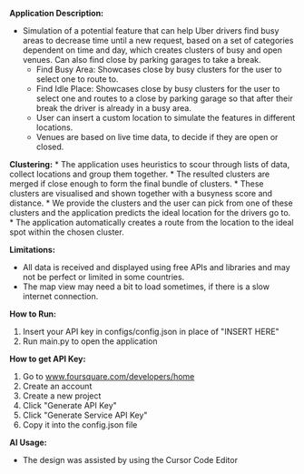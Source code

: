 **Application Description:**
  * Simulation of a potential feature that can help Uber drivers find busy areas to decrease time until a new request, based on a set of categories dependent on time and day, which creates clusters of busy and open venues. Can also find close by parking garages to take a break.
    * Find Busy Area: Showcases close by busy clusters for the user to select one to route to.
    * Find Idle Place: Showcases close by busy clusters for the user to select one and routes to a close by parking garage so that after their break the driver is already in a busy area.
    * User can insert a custom location to simulate the features in different locations.
    * Venues are based on live time data, to decide if they are open or closed.

**Clustering:**
    * The application uses heuristics to scour through lists of data, collect locations and group them together.
    * The resulted clusters are merged if close enough to form the final bundle of clusters.
    * These clusters are visualised and shown together with a busyness score and distance.
    * We provide the clusters and the user can pick from one of these clusters and the application predicts the ideal location for the drivers go to.
    * The application automatically creates a route from the location to the ideal spot within the chosen cluster.

**Limitations:**
  * All data is received and displayed using free APIs and libraries and may not be perfect or limited in some countries.
  * The map view may need a bit to load sometimes, if there is a slow internet connection.

**How to Run:**
  1) Insert your API key in configs/config.json in place of "INSERT HERE"
  2) Run main.py to open the application

**How to get API Key:**
  1) Go to www.foursquare.com/developers/home
  2) Create an account
  3) Create a new project
  4) Click "Generate API Key"
  5) Click "Generate Service API Key"
  6) Copy it into the config.json file

**AI Usage:**
 * The design was assisted by using the Cursor Code Editor
